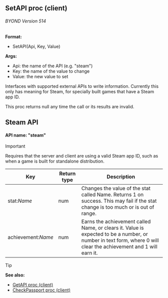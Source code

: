 ## SetAPI proc (client) 
###### BYOND Version 514

**Format:**
+   SetAPI(Api, Key, Value)
<!-- -->
**Args:**
+   Api: the name of the API (e.g. "steam")
+   Key: the name of the value to change
+   Value: the new value to set


Interfaces with supported external APIs to write information.
Currently this only has meaning for Steam, for specially built games
that have a Steam app ID. 

This proc returns null any time the
call or its results are invalid.

## Steam API
#### API name: "steam"
> [!IMPORTANT]                                                      
> Requires that the server and client are using a valid Steam app ID, such as when a game is built for standalone distribution. 

|  Key | Return type | Description |
| --- | --- | --- |
| stat:*Name* | num | Changes the value of the stat called Name. Returns 1 on success. This may fail if the stat change is too much or is out of range. |
| achievement:*Name* | num | Earns the achievement called Name, or clears it. Value is expected to be a number, or number in text form, where 0 will clear the achievement and 1 will earn it. |

> [!TIP] 
> **See also:**
> +   [GetAPI proc (client)](/ref/client/proc/GetAPI.md) 
> +   [CheckPassport proc (client)](/ref/client/proc/CheckPassport.md) <!-- -->